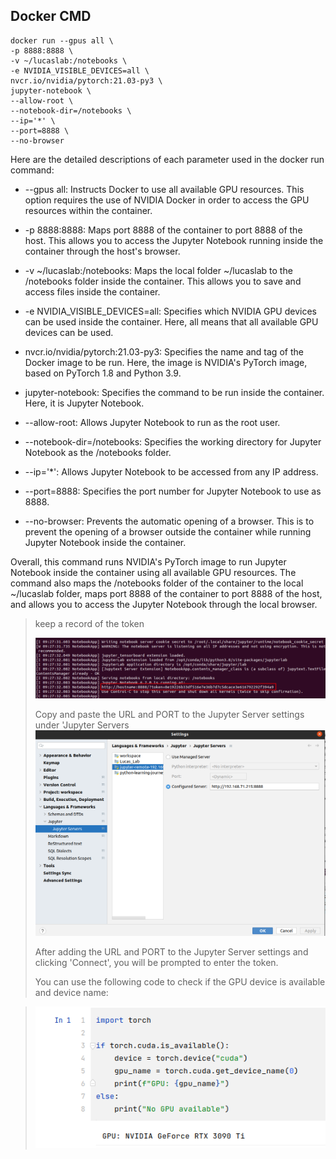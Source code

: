 
## Docker CMD
 ```
docker run --gpus all \
-p 8888:8888 \
-v ~/lucaslab:/notebooks \
-e NVIDIA_VISIBLE_DEVICES=all \
nvcr.io/nvidia/pytorch:21.03-py3 \
jupyter-notebook \
--allow-root \
--notebook-dir=/notebooks \
--ip='*' \
--port=8888 \
--no-browser
 ```

Here are the detailed descriptions of each parameter used in the docker run command:

* --gpus all: Instructs Docker to use all available GPU resources. This option requires the use of NVIDIA Docker in order to access the GPU resources within the container.

* -p 8888:8888: Maps port 8888 of the container to port 8888 of the host. This allows you to access the Jupyter Notebook running inside the container through the host's browser.

* -v ~/lucaslab:/notebooks: Maps the local folder ~/lucaslab to the /notebooks folder inside the container. This allows you to save and access files inside the container.

* -e NVIDIA_VISIBLE_DEVICES=all: Specifies which NVIDIA GPU devices can be used inside the container. Here, all means that all available GPU devices can be used.

* nvcr.io/nvidia/pytorch:21.03-py3: Specifies the name and tag of the Docker image to be run. Here, the image is NVIDIA's PyTorch image, based on PyTorch 1.8 and Python 3.9.

* jupyter-notebook: Specifies the command to be run inside the container. Here, it is Jupyter Notebook.

* --allow-root: Allows Jupyter Notebook to run as the root user.

* --notebook-dir=/notebooks: Specifies the working directory for Jupyter Notebook as the /notebooks folder.

* --ip='*': Allows Jupyter Notebook to be accessed from any IP address.

* --port=8888: Specifies the port number for Jupyter Notebook to use as 8888.

* --no-browser: Prevents the automatic opening of a browser. This is to prevent the opening of a browser outside the container while running Jupyter Notebook inside the container.

Overall, this command runs NVIDIA's PyTorch image to run Jupyter Notebook inside the container using all available GPU resources. The command also maps the /notebooks folder of the container to the local ~/lucaslab folder, maps port 8888 of the container to port 8888 of the host, and allows you to access the Jupyter Notebook through the local browser.

> keep a record of the token
> 
> ![1](./image/1.png)
> 
> Copy and paste the URL and PORT to the Jupyter Server settings under 'Jupyter Servers
> ![2](./image/2.png)
> 
> After adding the URL and PORT to the Jupyter Server settings and clicking 'Connect', you will be prompted to enter the token.
> 
> You can use the following code to check if the GPU device is available and device name:

> ![3](./image/3.png)